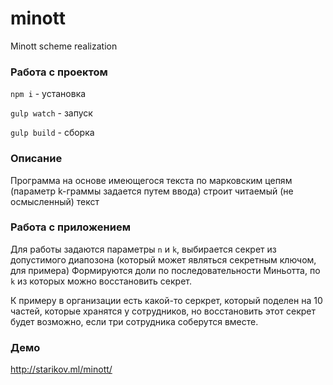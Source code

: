 # minott
Minott scheme realization


### Работа с проектом
```npm i``` - установка

```gulp watch``` - запуск

```gulp build``` - сборка

### Описание
Программа на основе имеющегося текста по марковским цепям (параметр k-граммы задается путем ввода) строит читаемый (не осмысленный) текст 

### Работа с приложением
Для работы задаются параметры ```n``` и ```k```, выбирается секрет из допустимого диапозона (который может являться секретным 
ключом, для примера)
Формируются доли по последовательности Миньотта, по ```k``` из которых можно восстановить секрет.

К примеру в организации есть какой-то серкрет, который поделен на 10 частей, которые хранятся у сотрудников, 
но восстановить этот секрет будет возможно, если три сотрудника соберутся вместе.


### Демо
http://starikov.ml/minott/
